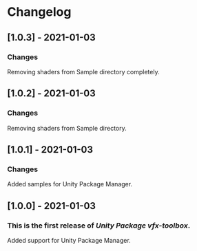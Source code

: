 # Changelog


## [1.0.3] - 2021-01-03

### Changes
Removing shaders from Sample directory completely. 

## [1.0.2] - 2021-01-03

### Changes
Removing shaders from Sample directory.

## [1.0.1] - 2021-01-03

### Changes
Added samples for Unity Package Manager.

## [1.0.0] - 2021-01-03
### This is the first release of *Unity Package vfx-toolbox*.
Added support for Unity Package Manager.